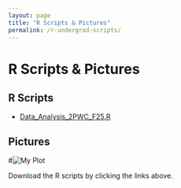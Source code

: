 ```yaml
---
layout: page
title: "R Scripts & Pictures"
permalink: /r-undergrad-scripts/
---
```


# R Scripts & Pictures

## R Scripts
- [Data_Analysis_2PWC_F25.R](gilliantorrencemyers-droid.github.io/Data_Analysis_2PWC_F25.R)


## Pictures
#![My Plot](assets/r-scripts/plot1.png)

Download the R scripts by clicking the links above.
